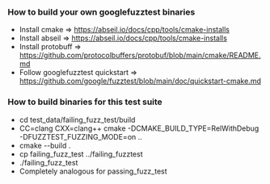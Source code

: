 ### How to build your own googlefuzztest binaries

* Install cmake => https://abseil.io/docs/cpp/tools/cmake-installs
* Install abseil => https://abseil.io/docs/cpp/tools/cmake-installs
* Install protobuff => https://github.com/protocolbuffers/protobuf/blob/main/cmake/README.md
* Follow googlefuzztest quickstart => https://github.com/google/fuzztest/blob/main/doc/quickstart-cmake.md

### How to build binaries for this test suite

* cd test_data/failing_fuzz_test/build
* CC=clang CXX=clang++ cmake -DCMAKE_BUILD_TYPE=RelWithDebug -DFUZZTEST_FUZZING_MODE=on ..
* cmake --build .
* cp failing_fuzz_test ../failing_fuzztest
* ./failing_fuzz_test
* Completely analogous for passing_fuzz_test